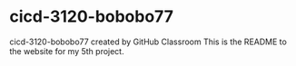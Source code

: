 # cicd-3120-bobobo77
cicd-3120-bobobo77 created by GitHub Classroom
This is the README to the website for my 5th project. 
